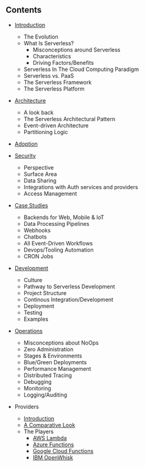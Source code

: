 ## Contents

* [Introduction](./introduction.md)
    * The Evolution
    * What Is Serverless?
        * Misconceptions around Serverless
        * Characteristics
        * Driving Factors/Benefits
    * Serverless In The Cloud Computing Paradigm
    * Serverless vs. PaaS
    * The Serverless Framework
    * The Serverless Platform
      
* [Architecture](./architecture.md)
    * A look back
    * The Serverless Architectural Pattern
    * Event-driven Architecture
    * Partitioning Logic

* [Adoption](./adoption.md)

* [Security](./security.md)
    * Perspective
    * Surface Area
    * Data Sharing 
    * Integrations with Auth services and providers
    * Access Management

* [Case Studies](./case_studies/index.md)
    * Backends for Web, Mobile & IoT
    * Data Processing Pipelines
    * Webhooks
    * Chatbots
    * All Event-Driven Workflows
    * Devops/Tooling Automation
    * CRON Jobs

* [Development](./dev/index.md)
    * Culture
    * Pathway to Serverless Development
    * Project Structure
    * Continous Integration/Development
    * Deployment  
    * Testing
    * Examples
    
* [Operations](./ops/index.md)
    * Misconceptions about NoOps
    * Zero Administration    
    * Stages & Environments
    * Blue/Green Deployments
    * Performance Management
    * Distributed Tracing
    * Debugging
    * Monitoring
    * Logging/Auditing

* Providers
    * [Introduction](./providers/index.md#introduction)
    * [A Comparative Look](./providers/index.md#a-comparative-look)
    * The Players
      * [AWS Lambda](./providers/aws.md)
      * [Azure Functions](./providers/azure.md)
      * [Google Cloud Functions](./providers/gcf.md)
      * [IBM OpenWhisk](./providers/openwhisk.md)
